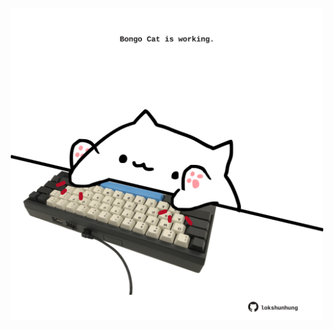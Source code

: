 <!-- built at 04/02/2025, 02:20:22 UTC -->
<p align="center">
  <img width="500" height="500" src="./ReadmeImage.svg">
</p>
